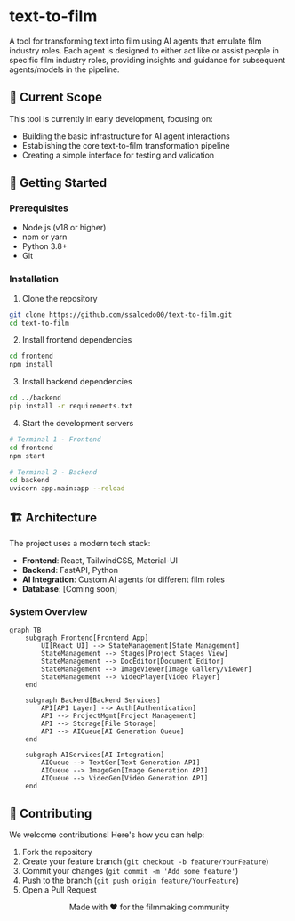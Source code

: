# text-to-film

A tool for transforming text into film using AI agents that emulate film industry roles. Each agent is designed to either act like or assist people in specific film industry roles, providing insights and guidance for subsequent agents/models in the pipeline.

## 🎯 Current Scope

This tool is currently in early development, focusing on:
- Building the basic infrastructure for AI agent interactions
- Establishing the core text-to-film transformation pipeline
- Creating a simple interface for testing and validation

## 🚀 Getting Started

### Prerequisites

- Node.js (v18 or higher)
- npm or yarn
- Python 3.8+
- Git

### Installation

1. Clone the repository
```bash
git clone https://github.com/ssalcedo00/text-to-film.git
cd text-to-film
```

2. Install frontend dependencies
```bash
cd frontend
npm install
```

3. Install backend dependencies
```bash
cd ../backend
pip install -r requirements.txt
```

4. Start the development servers
```bash
# Terminal 1 - Frontend
cd frontend
npm start

# Terminal 2 - Backend
cd backend
uvicorn app.main:app --reload
```

## 🏗️ Architecture

The project uses a modern tech stack:

- **Frontend**: React, TailwindCSS, Material-UI
- **Backend**: FastAPI, Python
- **AI Integration**: Custom AI agents for different film roles
- **Database**: [Coming soon]

### System Overview
```mermaid
graph TB
    subgraph Frontend[Frontend App]
        UI[React UI] --> StateManagement[State Management]
        StateManagement --> Stages[Project Stages View]
        StateManagement --> DocEditor[Document Editor]
        StateManagement --> ImageViewer[Image Gallery/Viewer]
        StateManagement --> VideoPlayer[Video Player]
    end

    subgraph Backend[Backend Services]
        API[API Layer] --> Auth[Authentication]
        API --> ProjectMgmt[Project Management]
        API --> Storage[File Storage]
        API --> AIQueue[AI Generation Queue]
    end

    subgraph AIServices[AI Integration]
        AIQueue --> TextGen[Text Generation API]
        AIQueue --> ImageGen[Image Generation API]
        AIQueue --> VideoGen[Video Generation API]
    end
```

## 🤝 Contributing

We welcome contributions! Here's how you can help:

1. Fork the repository
2. Create your feature branch (`git checkout -b feature/YourFeature`)
3. Commit your changes (`git commit -m 'Add some feature'`)
4. Push to the branch (`git push origin feature/YourFeature`)
5. Open a Pull Request

<p align="center">Made with ❤️ for the filmmaking community</p>